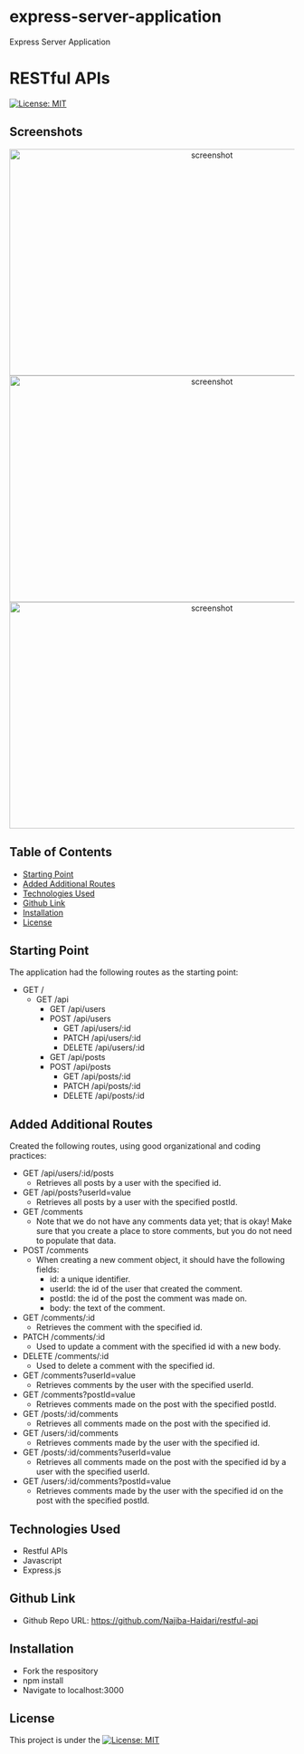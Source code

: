 # express-server-application
Express Server Application

# RESTful APIs

[![License: MIT](https://img.shields.io/badge/License-MIT-yellow.svg)](https://opensource.org/licenses/MIT)

## Screenshots

<p align="center">
  <img src="./public/images/Image 4-24-24 at 10.28 AM (1).jpg" alt="screenshot" width="700" height="400" />
  <img src="./public/images/Image 4-24-24 at 10.28 AM.jpg" alt="screenshot" width="700" height="400" />
  <img src="./public/images/Image 4-24-24 at 10.29 AM.jpg" alt="screenshot" width="700" height="400" />
</p>

## Table of Contents

- [Starting Point](#starting-point)
- [Added Additional Routes](#added-additional-routes)
- [Technologies Used](#technologies-used)
- [Github Link](#github-link)
- [Installation](#installation)
- [License](#license)

## Starting Point
The application had the following routes as the starting point: 

* GET /
    * GET /api
        * GET /api/users
        * POST /api/users
            * GET /api/users/:id
            * PATCH /api/users/:id
            * DELETE /api/users/:id
        * GET /api/posts
        * POST /api/posts
            * GET /api/posts/:id
            * PATCH /api/posts/:id
            * DELETE /api/posts/:id


## Added Additional Routes
Created the following routes, using good organizational and coding practices:


* GET /api/users/:id/posts
    * Retrieves all posts by a user with the specified id.
* GET /api/posts?userId=value
    * Retrieves all posts by a user with the specified postId.
* GET /comments
    * Note that we do not have any comments data yet; that is okay! Make sure that you create a place to store comments, but you do not need to populate that data.
* POST /comments
    * When creating a new comment object, it should have the following fields:
        * id: a unique identifier.
        * userId: the id of the user that created the comment.
        * postId: the id of the post the comment was made on.
        * body: the text of the comment.
* GET /comments/:id
    * Retrieves the comment with the specified id.
* PATCH /comments/:id
    * Used to update a comment with the specified id with a new body.
* DELETE /comments/:id
    * Used to delete a comment with the specified id.
* GET /comments?userId=value
    * Retrieves comments by the user with the specified userId.
* GET /comments?postId=value
    * Retrieves comments made on the post with the specified postId.
* GET /posts/:id/comments
    * Retrieves all comments made on the post with the specified id.
* GET /users/:id/comments
    * Retrieves comments made by the user with the specified id.
* GET /posts/:id/comments?userId=value
    * Retrieves all comments made on the post with the specified id by a user with the specified
userId.
* GET /users/:id/comments?postId=value
    * Retrieves comments made by the user with the specified id on the post with the specified
postId.

## Technologies Used
- Restful APIs
- Javascript 
- Express.js

## Github Link

- Github Repo URL: https://github.com/Najiba-Haidari/restful-api 

## Installation
- Fork the respository
- npm install
- Navigate to localhost:3000

## License

This project is under the [![License: MIT](https://img.shields.io/badge/License-MIT-yellow.svg)](https://opensource.org/licenses/MIT)

